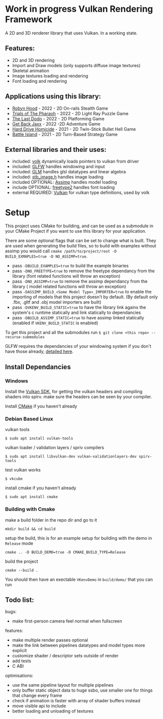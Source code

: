 # Work in progress Vulkan Rendering Framework
A 2D and 3D renderer library that uses Vulkan. In a working state.

## Features:

* 2D and 3D rendering
* Import and Draw models (only supports diffuse image textures)
* Skeletal animation
* Image textures loading and rendering
* Font loading and rendering

## Applications using this library:
* [Robyn Hood](https://github.com/NoamZeise/Robyn-Hood) - 2022 - 2D On-rails Stealth Game
* [Trials of The Pharaoh](https://github.com/NoamZeise/TrailsOfThePharaoh) - 2022 - 2D Light Ray Puzzle Game
* [The Last Dodo](https://github.com/NoamZeise/DodoDash) - 2022 - 2D Platforming Game
* [Get Back Jaxx](https://github.com/NoamZeise/GGJ22) - 2022 -2D Adventure Game
* [Hard Drive Homicide](https://github.com/NoamZeise/Hard-Drive-Homicide) - 2021 - 2D Twin-Stick Bullet Hell Game
* [Battle Island](https://github.com/NoamZeise/Battle-Island) - 2021 - 2D Turn-Based Strategy Game

## External libraries and their uses:

* included: [volk](https://github.com/zeux/volk) dynamically loads pointers to vulkan from driver
* included: [GLFW](https://www.glfw.org/) handles windowing and input
* included: [GLM](https://github.com/g-truc/glm) handles glsl datatypes and linear algebra
* included: [stb_image.h](https://github.com/nothings/stb) handles image loading
* included OPTIONAL:   [Assimp](https://github.com/assimp/assimp) handles model loading
* include OPTIONAL:   [freetype2](https://freetype.org/) handles font loading
* external REQUIRED:   [Vulkan](https://vulkan.lunarg.com/) for vulkan type definitions, used by volk

# Setup

This project uses CMake for building, and can be used as a submodule in your CMake Project if you want to use this library for your application.

There are some optional flags that can be set to change what is built.
They are used when generating the build files, so to build with examples without assimp you would call `cmake /path/to/project/root -D BUILD_EXMAPLES=true -D NO_ASSIMP=true`.
- pass `-DBUILD_EXAMPLES=true` to build the example binaries 
- pass `-DNO_FREETYPE=true` to remove the freetype dependancy from the library (font related functions will throw an exception)
- pass `-DNO_ASSIMP=true` to remove the assimp dependancy from the library ( model related functions will throw an exception)
- pass `-DASSIMP_BUILD_<Some Model Type>_IMPORTER=true` to enable the importing of models that this project doesn't by default. (By default only .fbx, .gltf and .obj model importers are built)
- pass `-DVKENV_BUILD_STATIC=true` to have the library link agains the system's c runtime statically and link statically to dependancies
- pass `-DBUILD_ASSIMP_STATIC=true` to have assimp linked statically (enabled if `VKENV_BUILD_STATIC` is enabled)

To get this project and all the submodules run `$ git clone <this repo> --recurse-submodules`

GLFW requires the dependancies of your windowing system if you don't have those already, [detailed here](https://www.glfw.org/docs/latest/compile.html#compile_deps).

## Install Dependancies

### Windows

Install the [Vulkan SDK](https://www.lunarg.com/vulkan-sdk/), for getting the vulkan headers and compiling shaders into spirv. make sure the headers can be seen by your compiler.

Install [CMake](https://cmake.org/download/) if you haven't already

### Debian Based Linux
vulkan tools
```
$ sudo apt install vulkan-tools
```
vulkan loader / validation layers / spriv compilers
```
$ sudo apt install libvulkan-dev vulkan-validationlayers-dev spirv-tools
```
test vulkan works
```
$ vkcube
```
install cmake if you haven't already
```
$ sudo apt install cmake
```
### Building with Cmake

make a build folder in the repo dir and go to it
```
mkdir build && cd build
```
setup the build, this is for an example setup for building with the demo in `Release` mode
```
cmake .. -D BUILD_DEMO=true -D CMAKE_BUILD_TYPE=Release
```
build the project
```
cmake --build .
```

You should then have an exectable `VKenvDemo` in `build/demo/` that you can run

## Todo list:
bugs:
* make first-person camera feel normal when fullscreen

features:
* make multiple render passes optional
* make the link between pipelines datatypes and model types more explicit
* customize shader / descriptor sets outside of render
* add tests
* C ABI

optimisations:
* use the same pipeline layout for multiple pipelines
* only buffer static object data to huge ssbo, use smaller one for things that change every frame
* check if animation is faster with array of shader buffers instead
* move visible api to include
* better loading and unloading of textures

